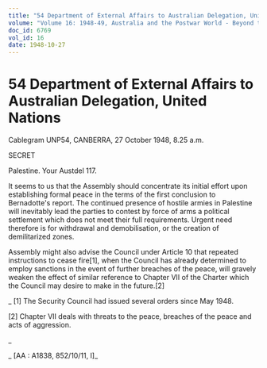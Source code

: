 ```yaml
---
title: "54 Department of External Affairs to Australian Delegation, United Nations"
volume: "Volume 16: 1948-49, Australia and the Postwar World - Beyond the Region"
doc_id: 6769
vol_id: 16
date: 1948-10-27
---
```


# 54 Department of External Affairs to Australian Delegation, United Nations

Cablegram UNP54, CANBERRA, 27 October 1948, 8.25 a.m.

SECRET

Palestine. Your Austdel 117.

It seems to us that the Assembly should concentrate its initial effort upon establishing formal peace in the terms of the first conclusion to Bernadotte's report. The continued presence of hostile armies in Palestine will inevitably lead the parties to contest by force of arms a political settlement which does not meet their full requirements. Urgent need therefore is for withdrawal and demobilisation, or the creation of demilitarized zones.

Assembly might also advise the Council under Article 10 that repeated instructions to cease fire[1], when the Council has already determined to employ sanctions in the event of further breaches of the peace, will gravely weaken the effect of similar reference to Chapter VII of the Charter which the Council may desire to make in the future.[2]

_ [1] The Security Council had issued several orders since May 1948.

[2] Chapter VII deals with threats to the peace, breaches of the peace and acts of aggression.

_

_ [AA : A1838, 852/10/11, I]_

